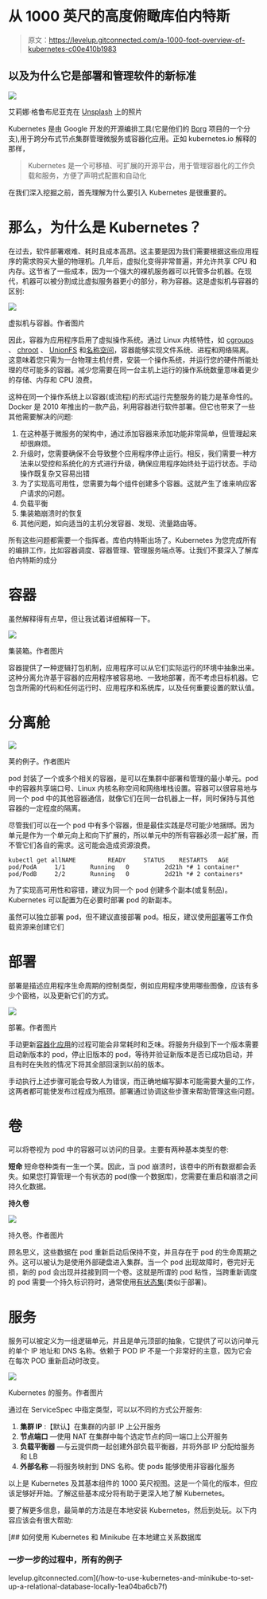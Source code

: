 # 从 1000 英尺的高度俯瞰库伯内特斯

> 原文：<https://levelup.gitconnected.com/a-1000-foot-overview-of-kubernetes-c00e410b1983>

## 以及为什么它是部署和管理软件的新标准

![](img/98e835adac456ab74c518b877dbb07b3.png)

艾莉娜·格鲁布尼亚克在 [Unsplash](https://unsplash.com/s/photos/network?utm_source=unsplash&utm_medium=referral&utm_content=creditCopyText) 上的照片

Kubernetes 是由 Google 开发的开源编排工具(它是他们的 [Borg](https://en.wikipedia.org/wiki/Borg_(cluster_manager)) 项目的一个分支),用于跨分布式节点集群管理微服务或容器化应用。正如 kubernetes.io 解释的那样，

> Kubernetes 是一个可移植、可扩展的开源平台，用于管理容器化的工作负载和服务，方便了声明式配置和自动化

在我们深入挖掘之前，首先理解为什么要引入 Kubernetes 是很重要的。

# 那么，为什么是 Kubernetes？

在过去，软件部署艰难、耗时且成本高昂。这主要是因为我们需要根据这些应用程序的需求购买大量的物理机。几年后，虚拟化变得非常普遍，并允许共享 CPU 和内存。这节省了一些成本，因为一个强大的裸机服务器可以托管多台机器。在现代，机器可以被分割成比虚拟服务器更小的部分，称为容器。这是虚拟机与容器的区别:

![](img/d95092e02d4347aea072d1e0bab984f8.png)

虚拟机与容器。作者图片

因此，容器为应用程序启用了虚拟操作系统。通过 Linux 内核特性，如 [cgroups](https://en.wikipedia.org/wiki/Cgroups) 、 [chroot](https://en.wikipedia.org/wiki/Chroot) 、 [UnionFS](https://en.wikipedia.org/wiki/UnionFS) 和[名称空间](https://en.wikipedia.org/wiki/Linux_namespaces)，容器能够实现文件系统、进程和网络隔离。这意味着您只需为一台物理主机付费，安装一个操作系统，并运行您的硬件所能处理的尽可能多的容器。减少您需要在同一台主机上运行的操作系统数量意味着更少的存储、内存和 CPU 浪费。

这种在同一个操作系统上以容器(或流程)的形式运行完整服务的能力是革命性的。Docker 是 2010 年推出的一款产品，利用容器进行软件部署。但它也带来了一些其他需要解决的问题:

1.  在这种基于微服务的架构中，通过添加容器来添加功能非常简单，但管理起来却很麻烦。
2.  升级时，您需要确保不会导致整个应用程序停止运行。相反，我们需要一种方法来以受控和系统化的方式进行升级，确保应用程序始终处于运行状态。手动操作既复杂又容易出错
3.  为了实现高可用性，您需要为每个组件创建多个容器。这就产生了谁来响应客户请求的问题。
4.  负载平衡
5.  集装箱崩溃时的恢复
6.  其他问题，如向适当的主机分发容器、发现、流量路由等。

所有这些问题都需要一个指挥者。库伯内特斯出场了。Kubernetes 为您完成所有的编排工作，比如容器调度、容器管理、管理服务端点等。让我们不要深入了解库伯内特斯的成分

# 容器

虽然解释得有点早，但让我试着详细解释一下。

![](img/135fe2bc2520e2ffdf0fbafcb8754fbb.png)

集装箱。作者图片

容器提供了一种逻辑打包机制，应用程序可以从它们实际运行的环境中抽象出来。这种分离允许基于容器的应用程序被容易地、一致地部署，而不考虑目标机器。它包含所需的代码和任何运行时、应用程序和系统库，以及任何重要设置的默认值。

# 分离舱

![](img/904e31e188bb22b5b01c7cac20e9c39d.png)

荚的例子。作者图片

pod 封装了一个或多个相关的容器，是可以在集群中部署和管理的最小单元。pod 中的容器共享端口号、Linux 内核名称空间和网络堆栈设置。容器可以很容易地与同一个 pod 中的其他容器通信，就像它们在同一台机器上一样，同时保持与其他容器的一定程度的隔离。

尽管我们可以在一个 pod 中有多个容器，但是最佳实践是尽可能少地捆绑。因为单元是作为一个单元向上和向下扩展的，所以单元中的所有容器必须一起扩展，而不管它们各自的需求。这可能会造成资源浪费。

```
kubectl get allNAME         READY     STATUS    RESTARTS   AGE
pod/PodA     1/1       Running   0          2d21h *# 1 container*
pod/PodB     2/2       Running   0          2d21h *# 2 containers*
```

为了实现高可用性和容错，建议为同一个 pod 创建多个副本(或复制品)。Kubernetes 可以配置为在必要时部署 pod 的新副本。

虽然可以独立部署 pod，但不建议直接部署 pod。相反，建议使用[部署](https://kubernetes.io/docs/concepts/workloads/controllers/deployment/)等工作负载资源来创建它们

# 部署

部署是描述应用程序生命周期的控制类型，例如应用程序使用哪些图像，应该有多少个窗格，以及更新它们的方式。

![](img/6dd43a63442862748514c3d8b4e03776.png)

部署。作者图片

手动更新[容器化应用](https://www.redhat.com/en/topics/containers/what-is-kubernetes-deployment)的过程可能会非常耗时和乏味。将服务升级到下一个版本需要启动新版本的 pod，停止旧版本的 pod，等待并验证新版本是否已成功启动，并且有时在失败的情况下将其全部回滚到以前的版本。

手动执行上述步骤可能会导致人为错误，而正确地编写脚本可能需要大量的工作，这两者都可能使发布过程成为瓶颈。部署通过协调这些步骤来帮助管理这些问题。

# 卷

可以将卷视为 pod 中的容器可以访问的目录。主要有两种基本类型的卷:

**短命** 短命卷种类有一生一个荚。因此，当 pod 崩溃时，该卷中的所有数据都会丢失。如果您打算管理一个有状态的 pod(像一个数据库)，您需要在重启和崩溃之间持久化数据。

**持久卷**

![](img/78ed3a57de13f4d64dd276e47c80e385.png)

持久卷。作者图片

顾名思义，这些数据在 pod 重新启动后保持不变，并且存在于 pod 的生命周期之外。这可以被认为是使用外部硬盘进入集群。当一个 pod 出现故障时，卷完好无损，新的 pod 会出现并挂接到同一个卷。这就是所谓的 pod 粘性，当跨重新调度的 pod 需要一个持久标识符时，通常使用[有状态集](https://kubernetes.io/docs/concepts/workloads/controllers/statefulset/)(类似于部署)。

# 服务

服务可以被定义为一组逻辑单元，并且是单元顶部的抽象，它提供了可以访问单元的单个 IP 地址和 DNS 名称。依赖于 POD IP 不是一个非常好的主意，因为它会在每次 POD 重新启动时改变。

![](img/ed038f558d622e637d3cf99410c1e775.png)

Kubernetes 的服务。作者图片

通过在 ServiceSpec 中指定类型，可以以不同的方式公开服务:

1.  **集群 IP** :【默认】在集群的内部 IP 上公开服务
2.  **节点端口** —使用 NAT 在集群中每个选定节点的同一端口上公开服务
3.  **负载平衡器** —与云提供商一起创建外部负载平衡器，并将外部 IP 分配给服务和 LB
4.  **外部名称** —将服务映射到 DNS 名称。使 pods 能够使用非容器化服务

以上是 Kubernetes 及其基本组件的 1000 英尺视图。这是一个简化的版本，但应该足够好开始。了解这些基本成分将有助于更深入地了解 Kubernetes。

要了解更多信息，最简单的方法是在本地安装 Kubernetes，然后到处玩。以下内容应该会有很大帮助:

[](/how-to-use-kubernetes-and-minikube-to-set-up-a-relational-database-locally-1ea04ba6cb7f) [## 如何使用 Kubernetes 和 Minikube 在本地建立关系数据库

### 一步一步的过程中，所有的例子

levelup.gitconnected.com](/how-to-use-kubernetes-and-minikube-to-set-up-a-relational-database-locally-1ea04ba6cb7f)